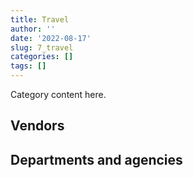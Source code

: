 ```yaml
---
title: Travel
author: ''
date: '2022-08-17'
slug: 7_travel
categories: []
tags: []
---
```


<script src="/rmarkdown-libs/htmlwidgets/htmlwidgets.js"></script>
<link href="/rmarkdown-libs/datatables-css/datatables-crosstalk.css" rel="stylesheet" />
<script src="/rmarkdown-libs/datatables-binding/datatables.js"></script>
<script src="/rmarkdown-libs/jquery/jquery-3.6.0.min.js"></script>
<link href="/rmarkdown-libs/dt-core-bootstrap/css/dataTables.bootstrap.min.css" rel="stylesheet" />
<link href="/rmarkdown-libs/dt-core-bootstrap/css/dataTables.bootstrap.extra.css" rel="stylesheet" />
<script src="/rmarkdown-libs/dt-core-bootstrap/js/jquery.dataTables.min.js"></script>
<script src="/rmarkdown-libs/dt-core-bootstrap/js/dataTables.bootstrap.min.js"></script>
<link href="/rmarkdown-libs/crosstalk/css/crosstalk.min.css" rel="stylesheet" />
<script src="/rmarkdown-libs/crosstalk/js/crosstalk.min.js"></script>
<script src="/rmarkdown-libs/htmlwidgets/htmlwidgets.js"></script>
<link href="/rmarkdown-libs/datatables-css/datatables-crosstalk.css" rel="stylesheet" />
<script src="/rmarkdown-libs/datatables-binding/datatables.js"></script>
<script src="/rmarkdown-libs/jquery/jquery-3.6.0.min.js"></script>
<link href="/rmarkdown-libs/dt-core-bootstrap/css/dataTables.bootstrap.min.css" rel="stylesheet" />
<link href="/rmarkdown-libs/dt-core-bootstrap/css/dataTables.bootstrap.extra.css" rel="stylesheet" />
<script src="/rmarkdown-libs/dt-core-bootstrap/js/jquery.dataTables.min.js"></script>
<script src="/rmarkdown-libs/dt-core-bootstrap/js/dataTables.bootstrap.min.js"></script>
<link href="/rmarkdown-libs/crosstalk/css/crosstalk.min.css" rel="stylesheet" />
<script src="/rmarkdown-libs/crosstalk/js/crosstalk.min.js"></script>

Category content here.

## Vendors

<div id="htmlwidget-1" style="width:100%;height:auto;" class="datatables html-widget"></div>
<script type="application/json" data-for="htmlwidget-1">{"x":{"style":"bootstrap","filter":"none","vertical":false,"data":[["<a href=\"/vendors/air_india/\">AIR INDIA<\/a>","<a href=\"/vendors/air_inuit/\">AIR INUIT<\/a>","<a href=\"/vendors/air_tindi/\">AIR TINDI<\/a>","<a href=\"/vendors/amdocs/\">AMDOCS<\/a>","<a href=\"/vendors/amex_bank_of_canada/\">AMEX BANK OF CANADA<\/a>","<a href=\"/vendors/aon_reed_stenhouse/\">AON REED STENHOUSE<\/a>","<a href=\"/vendors/atco/\">ATCO<\/a>","<a href=\"/vendors/beaver_air_charter_consultants/\">BEAVER AIR CHARTER CONSULTANTS<\/a>","<a href=\"/vendors/boehm_hotel/\">BOEHM HOTEL<\/a>","<a href=\"/vendors/bollore_logistics/\">BOLLORE LOGISTICS<\/a>","<a href=\"/vendors/boyd_moving_storage/\">BOYD MOVING STORAGE<\/a>","<a href=\"/vendors/brookfield_asset_management/\">BROOKFIELD ASSET MANAGEMENT<\/a>","<a href=\"/vendors/canadian_corps_of_commissionaires/\">CANADIAN CORPS OF COMMISSIONAIRES<\/a>","<a href=\"/vendors/canadian_helicopters/\">CANADIAN HELICOPTERS<\/a>","<a href=\"/vendors/canadian_north/\">CANADIAN NORTH<\/a>","<a href=\"/vendors/canadian_red_cross/\">CANADIAN RED CROSS<\/a>","<a href=\"/vendors/coverdale_centre_for_women/\">COVERDALE CENTRE FOR WOMEN<\/a>","<a href=\"/vendors/delco_automation/\">DELCO AUTOMATION<\/a>","<a href=\"/vendors/dillon_consulting/\">DILLON CONSULTING<\/a>","<a href=\"/vendors/donna_cona/\">DONNA CONA<\/a>","<a href=\"/vendors/dst_consulting_engineers/\">DST CONSULTING ENGINEERS<\/a>","<a href=\"/vendors/ethiopian_airlines_group/\">ETHIOPIAN AIRLINES GROUP<\/a>","<a href=\"/vendors/exp_services/\">EXP SERVICES<\/a>","<a href=\"/vendors/first_air/\">FIRST AIR<\/a>","<a href=\"/vendors/gartner/\">GARTNER<\/a>","<a href=\"/vendors/ghd/\">GHD<\/a>","<a href=\"/vendors/great_slave_helicopters/\">GREAT SLAVE HELICOPTERS<\/a>","<a href=\"/vendors/hemmera_envirochem/\">HEMMERA ENVIROCHEM<\/a>","<a href=\"/vendors/human_logistics/\">HUMAN LOGISTICS<\/a>","<a href=\"/vendors/ibm_canada/\">IBM CANADA<\/a>","<a href=\"/vendors/ihs_global/\">IHS GLOBAL<\/a>","<a href=\"/vendors/info_tech_research_group/\">INFO TECH RESEARCH GROUP<\/a>","<a href=\"/vendors/john_howard_society/\">JOHN HOWARD SOCIETY<\/a>","<a href=\"/vendors/kenn_borek_air/\">KENN BOREK AIR<\/a>","<a href=\"/vendors/kpmg/\">KPMG<\/a>","<a href=\"/vendors/lansdowne_technologies/\">LANSDOWNE TECHNOLOGIES<\/a>","<a href=\"/vendors/momentum_solutions/\">MOMENTUM SOLUTIONS<\/a>","<a href=\"/vendors/ottawa_marriott_hotels_innvest_hotels_gp/\">OTTAWA MARRIOTT HOTELS INNVEST HOTELS GP<\/a>","<a href=\"/vendors/pal_aerospace/\">PAL AEROSPACE<\/a>","<a href=\"/vendors/panalpina/\">PANALPINA<\/a>","<a href=\"/vendors/pricewaterhouse_coopers/\">PRICEWATERHOUSE COOPERS<\/a>","<a href=\"/vendors/prosci_canada/\">PROSCI CANADA<\/a>","<a href=\"/vendors/qatar_airways/\">QATAR AIRWAYS<\/a>","<a href=\"/vendors/raymond_chabot_grant_thornton/\">RAYMOND CHABOT GRANT THORNTON<\/a>","<a href=\"/vendors/si_systems/\">SI SYSTEMS<\/a>","<a href=\"/vendors/simplex_grinnell/\">SIMPLEX GRINNELL<\/a>","<a href=\"/vendors/stantec/\">STANTEC<\/a>","<a href=\"/vendors/teramach_technologies/\">TERAMACH TECHNOLOGIES<\/a>","<a href=\"/vendors/totem_offisource/\">TOTEM OFFISOURCE<\/a>","<a href=\"/vendors/transwest_air/\">TRANSWEST AIR<\/a>","<a href=\"/vendors/west_wind_aviation/\">WEST WIND AVIATION<\/a>","<a href=\"/vendors/wood_canada/\">WOOD CANADA<\/a>","<a href=\"/vendors/wsp/\">WSP<\/a>"],[null,"$ 1,674,534.98",null,null,null,"$    22,380.98",null,"$ 6,019,850.58",null,"$ 2,001,000.00","$   431,540.00",null,"$   154,617.87","$    22,995.00",null,null,null,null,null,null,"$   531,444.18",null,"$   396,072.09",null,"$   214,379.08","$    37,575.96","$    62,455.05",null,"$   393,864.06","$    92,589.92",null,null,"$     7,671.31","$    12,282.82",null,"$    51,126.29","$   271,095.35","$   881,324.03","$    27,017.99","$ 2,007,862.40",null,null,null,null,null,"$   282,500.00","$   155,792.71",null,null,"$ 5,017,873.64","$ 2,025,005.45","$   156,875.49",null],[null,"$ 2,151,258.69","$    46,560.05",null,null,"$    47,139.98","$    12,873.00","$ 4,667,817.70",null,"$ 1,039,526.17","$ 2,229,999.99","$    50,750.00",null,"$    59,498.23","$   434,568.46",null,"$     1,656.85",null,"$    29,104.61","$    76,312.32",null,null,null,"$    97,642.30","$    34,021.10",null,"$   158,334.75",null,null,"$   223,810.08","$    85,247.65","$    61,224.19","$    37,333.70","$    10,871.77","$    20,119.03","$    51,126.29",null,"$ 2,195,890.23",null,"$ 1,003,633.51","$         0.00",null,null,"$    52,731.92","$    18,394.16","$   282,500.00","$   104,146.36","$   583,986.13",null,"$ 4,929,726.57","$ 1,957,835.95","$   829,848.58","$    79,270.07"],[null,"$ 3,020,231.58",null,null,"$    37,375.24","$    80,433.79",null,"$ 6,743,168.56",null,null,"$   205,612.00",null,null,null,"$   453,504.12","$   192,255.95","$     8,593.15",null,"$   170,904.26","$   129,626.40",null,"$ 2,373,500.00",null,"$    74,687.86",null,null,"$    96,189.04","$   216,053.42","$ 1,812,614.37",null,"$    56,964.55",null,"$    37,435.99",null,"$   232,060.47",null,"$ 4,249,820.00","$ 1,764,316.98",null,"$    35,000.00",null,"$     2,898.59",null,"$    22,559.25",null,null,null,"$   879,584.04","$    96,529.08","$ 6,138,202.14","$ 1,550,681.88","$   632,562.18",null],["$ 4,265,666.95","$ 3,130,778.74","$    99,975.25","$ 1,475,402.60","$    89,749.76","$   109,625.27",null,"$ 3,111,617.44","$ 4,329,721.76",null,null,null,null,null,"$   175,966.16",null,null,"$    15,191.88",null,null,null,"$ 2,791,017.90",null,null,null,null,"$    95,914.36","$ 1,433,809.09",null,null,null,null,"$    37,333.70","$   100,169.23",null,null,null,"$         0.00",null,null,null,"$    31,744.63","$ 6,152,461.50",null,null,null,null,"$   877,180.81",null,"$ 8,161,003.96","$    15,750.00","$    73,350.10",null]],"container":"<table class=\"table table-striped table-hover row-border order-column display\">\n  <thead>\n    <tr>\n      <th>Vendor<\/th>\n      <th>2017-2018<\/th>\n      <th>2018-2019<\/th>\n      <th>2019-2020<\/th>\n      <th>2020-2021<\/th>\n    <\/tr>\n  <\/thead>\n<\/table>","options":{"order":[[4,"desc"]],"pageLength":10,"autoWidth":true,"columnDefs":[],"orderClasses":false}},"evals":[],"jsHooks":[]}</script>

## Departments and agencies

<div id="htmlwidget-2" style="width:100%;height:auto;" class="datatables html-widget"></div>
<script type="application/json" data-for="htmlwidget-2">{"x":{"style":"bootstrap","filter":"none","vertical":false,"data":[["<a href=\"/departments/aandc-aadnc/\">Crown-Indigenous Relations and Northern Affairs Canada<\/a>","<a href=\"/departments/cannor/\">Canadian Northern Economic Development Agency<\/a>","<a href=\"/departments/cbsa-asfc/\">Canada Border Services Agency<\/a>","<a href=\"/departments/cer-rec/\">Canada Energy Regulator<\/a>","<a href=\"/departments/cfia-acia/\">Canadian Food Inspection Agency<\/a>","<a href=\"/departments/cic/\">Immigration, Refugees and Citizenship Canada<\/a>","<a href=\"/departments/cics-scic/\">Canadian Intergovernmental Conference Secretariat<\/a>","<a href=\"/departments/cihr-irsc/\">Canadian Institutes of Health Research<\/a>","<a href=\"/departments/cnsc-ccsn/\">Canadian Nuclear Safety Commission<\/a>","<a href=\"/departments/csc-scc/\">Correctional Service of Canada<\/a>","<a href=\"/departments/dfatd-maecd/\">Global Affairs Canada<\/a>","<a href=\"/departments/dfo-mpo/\">Fisheries and Oceans Canada<\/a>","<a href=\"/departments/dnd-mdn/\">National Defence<\/a>","<a href=\"/departments/ec/\">Environment and Climate Change Canada<\/a>","<a href=\"/departments/elections/\">Elections Canada<\/a>","<a href=\"/departments/esdc-edsc/\">Employment and Social Development Canada<\/a>","<a href=\"/departments/fcac-acfc/\">Financial Consumer Agency of Canada<\/a>","<a href=\"/departments/fin/\">Department of Finance Canada<\/a>","<a href=\"/departments/hc-sc/\">Health Canada<\/a>","<a href=\"/departments/iaac-aeic/\">Impact Assessment Agency of Canada<\/a>","<a href=\"/departments/ic/\">Innovation, Science and Economic Development Canada<\/a>","<a href=\"/departments/infc/\">Infrastructure Canada<\/a>","<a href=\"/departments/isc-sac/\">Indigenous Services Canada<\/a>","<a href=\"/departments/jus/\">Department of Justice Canada<\/a>","<a href=\"/departments/lac-bac/\">Library and Archives Canada<\/a>","<a href=\"/departments/nrc-cnrc/\">National Research Council Canada<\/a>","<a href=\"/departments/nrcan-rncan/\">Natural Resources Canada<\/a>","<a href=\"/departments/nserc-crsng/\">Natural Sciences and Engineering Research Council of Canada<\/a>","<a href=\"/departments/osfi-bsif/\">Office of the Superintendent of Financial Institutions Canada<\/a>","<a href=\"/departments/osgg-bsgg/\">Office of the Secretary to the Governor General<\/a>","<a href=\"/departments/pbc-clcc/\">Parole Board of Canada<\/a>","<a href=\"/departments/pc/\">Parks Canada<\/a>","<a href=\"/departments/pch/\">Canadian Heritage<\/a>","<a href=\"/departments/pco-bcp/\">Privy Council Office<\/a>","<a href=\"/departments/phac-aspc/\">Public Health Agency of Canada<\/a>","<a href=\"/departments/ppsc-sppc/\">Public Prosecution Service of Canada<\/a>","<a href=\"/departments/ps-sp/\">Public Safety Canada<\/a>","<a href=\"/departments/pwgsc-tpsgc/\">Public Services and Procurement Canada<\/a>","<a href=\"/departments/rcmp-grc/\">Royal Canadian Mounted Police<\/a>","<a href=\"/departments/sirc-csars/\">Security Intelligence Review Committee<\/a>","<a href=\"/departments/ssc-spc/\">Shared Services Canada<\/a>","<a href=\"/departments/sshrc-crsh/\">Social Sciences and Humanities Research Council of Canada<\/a>","<a href=\"/departments/statcan/\">Statistics Canada<\/a>","<a href=\"/departments/swc-cfc/\">Status of Women Canada<\/a>","<a href=\"/departments/tbs-sct/\">Treasury Board of Canada Secretariat<\/a>","<a href=\"/departments/tc/\">Transport Canada<\/a>","<a href=\"/departments/wage/\">Department for Women and Gender Equality<\/a>","<a href=\"/departments/wd-deo/\">Western Economic Diversification Canada<\/a>"],["$    186,721.86","$     32,458.69","$     18,080.00","$    162,776.39","$     88,209.72",null,null,"$  2,110,151.75","$     97,173.12","$  2,879,811.53","$ 11,815,188.75","$  8,358,519.04","$    157,524.37","$    131,585.59","$    165,722.34","$     34,182.34",null,"$    140,014.00","$ 10,190,642.52",null,"$    244,438.68",null,"$  1,881,593.84","$    110,163.02",null,"$     14,827.59","$    510,025.25","$    418,716.89",null,"$    284,628.19","$     80,027.49","$     16,194.21","$    511,580.20","$     41,888.28",null,"$    286,493.30",null,"$  1,578,950.27","$  1,831,945.09",null,"$     92,589.92","$     27,574.06","$     12,282.82","$     16,319.91","$     13,736.27","$     24,736.58",null,null],["$    661,187.50","$    113,894.33","$     22,948.64","$     84,245.87","$     21,992.01","$      3,648.48",null,"$  3,252,745.62","$     80,212.44","$  6,629,666.13","$ 25,955,202.28","$  7,042,301.88",null,"$    490,639.36",null,"$     92,460.81",null,"$     40,476.19","$  5,414,637.23",null,"$    400,257.93","$     15,886.92","$  2,101,381.84","$     85,803.02","$    583,986.13",null,"$    405,540.03","$    415,404.19",null,"$    247,312.99","$      1,498.28","$    419,291.43","$    143,987.82","$     16,631.68",null,"$    329,003.37",null,"$    500,987.77","$  1,413,969.81",null,"$    324,959.34","$     57,356.73",null,null,"$     21,005.76",null,null,"$          0.00"],["$    704,913.42","$     74,687.86","$  2,336,742.42",null,null,"$     19,932.77","$     44,851.86","$  2,226,663.78","$    138,482.55","$  3,928,987.01","$ 14,775,863.28","$  8,111,846.39",null,"$    237,312.06",null,null,null,"$     77,176.40","$  4,648,364.77","$     44,749.89","$    355,220.62","$     19,391.30","$  3,307,460.03","$     86,038.10","$    879,584.04","$     33,900.00","$     13,335.00","$    236,518.98","$     37,375.24","$    121,096.50","$     80,585.17","$    175,339.80","$     17,501.92","$     33,141.43","$     41,937.80","$    117,960.44","$     17,516.67","$    649,948.43","$    512,830.88","$     23,000.00",null,"$    212,403.14",null,null,"$     10,531.65",null,"$     19,685.66",null],["$    493,997.82",null,"$    667,765.58",null,null,"$    337,339.17",null,"$          0.00","$     14,668.27","$  4,067,049.77","$ 24,102,260.38","$  5,624,306.97",null,"$     19,882.31",null,null,"$      5,255.89","$     80,276.56",null,null,"$    202,481.69","$     10,608.70","$ 14,188,360.21","$     12,308.24","$    877,180.81",null,null,"$    263,858.16","$     89,749.76","$     30,167.14","$     24,958.46","$    440,845.01","$    336,766.89",null,null,null,null,"$  1,627,525.89","$    171,753.08",null,null,"$     27,574.06",null,null,null,"$     69,465.61","$      3,295.71",null]],"container":"<table class=\"table table-striped table-hover row-border order-column display\">\n  <thead>\n    <tr>\n      <th>Department<\/th>\n      <th>2017-2018<\/th>\n      <th>2018-2019<\/th>\n      <th>2019-2020<\/th>\n      <th>2020-2021<\/th>\n    <\/tr>\n  <\/thead>\n<\/table>","options":{"order":[[4,"desc"]],"pageLength":10,"autoWidth":true,"columnDefs":[],"orderClasses":false}},"evals":[],"jsHooks":[]}</script>
